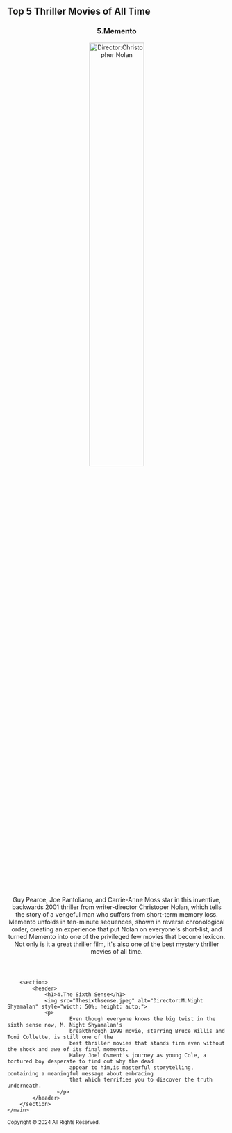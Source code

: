 <!DOCTYPE html>
<html lang="en">
<head>
    <meta charset="utf-8">
    <title>Top 5 Classic thriller movies of all time</title>
    <meta name="description" content="In the world of film,thriller is a very broad category.">
</head> 
<body>
    <main>
        <section>
            <h1>Top 5 Thriller Movies of All Time</h1> <!-- Main heading for the page content -->
        <section>
            <header>
                <h1>5.Memento</h1>
                <img src="Memento.jpeg" alt="Director:Christopher Nolan" style="width: 50%; height: auto;">                    <p>
                        Guy Pearce, Joe Pantoliano, and Carrie-Anne Moss star in this inventive, backwards 2001 thriller from writer-director Christoper Nolan, 
                        which tells the story of a vengeful man who suffers from short-term memory loss. Memento unfolds in ten-minute sequences, shown in reverse 
                        chronological order, creating an experience that put Nolan on everyone's short-list, and turned Memento into one of the privileged
                        few movies that become lexicon. Not only is it a great thriller film, it's also one of the best mystery thriller movies of all time.
                    </p>
            </header>
        </section>
 
        <section>
            <header>
                <h1>4.The Sixth Sense</h1>
                <img src="Thesixthsense.jpeg" alt="Director:M.Night Shyamalan" style="width: 50%; height: auto;">
                <p>
                        Even though everyone knows the big twist in the sixth sense now, M. Night Shyamalan's 
                        breakthrough 1999 movie, starring Bruce Willis and Toni Collette, is still one of the
                        best thriller movies that stands firm even without the shock and awe of its final moments. 
                        Haley Joel Osment's journey as young Cole, a tortured boy desperate to find out why the dead 
                        appear to him,is masterful storytelling, containing a meaningful message about embracing 
                        that which terrifies you to discover the truth underneath.
                    </p>
            </header>
        </section>
    </main>
<footer>
    <small>
      Copyright © 2024 All Rights Reserved.
    </small>
  </footer>
</body>
